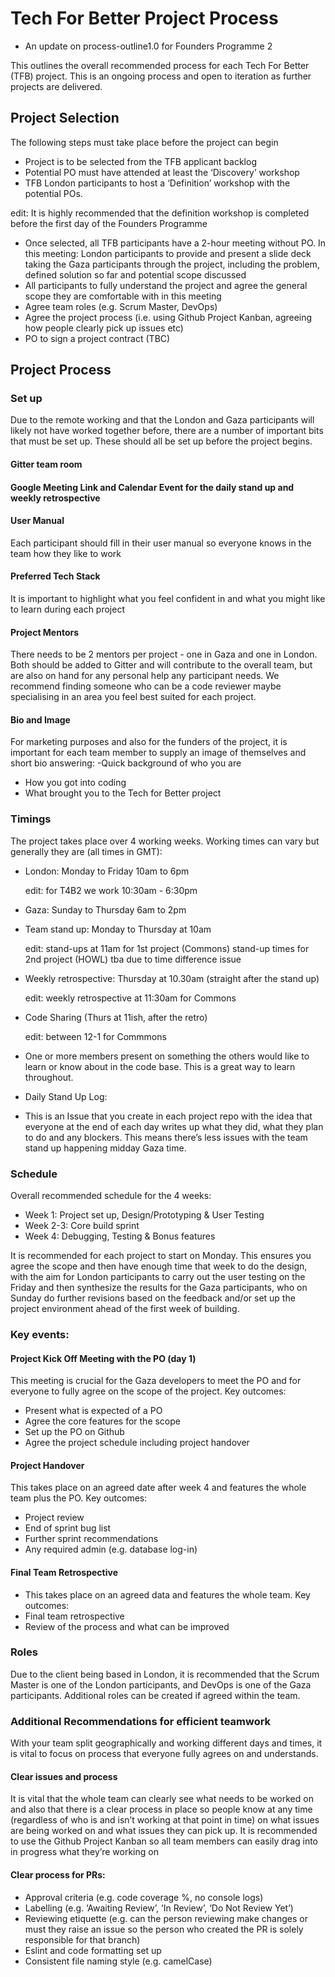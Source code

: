 # Tech For Better Project Process
- An update on process-outline1.0 for Founders Programme 2

This outlines the overall recommended process for each Tech For Better (TFB) project. This is an ongoing process and open to iteration as further projects are delivered.

## Project Selection

The following steps must take place before the project can begin

- Project is to be selected from the TFB applicant backlog
- Potential PO must have attended at least the ‘Discovery’ workshop
- TFB London participants to host a ‘Definition’ workshop with the potential POs. 

edit: It is highly recommended that the definition workshop is completed before the first day of the Founders Programme

- Once selected, all TFB participants have a 2-hour meeting without PO. In this meeting:
  London participants to provide and present a slide deck taking the Gaza participants through the project, including the problem, defined solution so far and potential scope discussed
- All participants to fully understand the project and agree the general scope they are comfortable with in this meeting
- Agree team roles (e.g. Scrum Master, DevOps)
- Agree the project process (i.e. using Github Project Kanban, agreeing how people clearly pick up issues etc)
- PO to sign a project contract (TBC)

## Project Process

### Set up

Due to the remote working and that the London and Gaza participants will likely not have worked together before, there are a number of important bits that must be set up. These should all be set up before the project begins.

#### Gitter team room

#### Google Meeting Link and Calendar Event for the daily stand up and weekly retrospective

#### User Manual

Each participant should fill in their user manual so everyone knows in the team how they like to work

#### Preferred Tech Stack

It is important to highlight what you feel confident in and what you might like to learn during each project

#### Project Mentors

There needs to be 2 mentors per project - one in Gaza and one in London. Both should be added to Gitter and will contribute to the overall team, but are also on hand for any personal help any participant needs. We recommend finding someone who can be a code reviewer maybe specialising in an area you feel best suited for each project.

#### Bio and Image

For marketing purposes and also for the funders of the project, it is important for each team member to supply an image of themselves and short bio answering:
-Quick background of who you are

- How you got into coding
- What brought you to the Tech for Better project

### Timings

The project takes place over 4 working weeks. Working times can vary but generally they are (all times in GMT):

- London: Monday to Friday 10am to 6pm

    edit: for T4B2 we work 10:30am - 6:30pm

- Gaza: Sunday to Thursday 6am to 2pm
- Team stand up: Monday to Thursday at 10am

    edit: stand-ups at 11am for 1st project (Commons)
          stand-up times for 2nd project (HOWL) tba due to time difference issue

- Weekly retrospective: Thursday at 10.30am (straight after the stand up)

    edit: weekly retrospective at 11:30am for Commons

- Code Sharing (Thurs at 11ish, after the retro)

    edit: between 12-1 for Commmons

- One or more members present on something the others would like to learn or know about in the code base. This is a great way to learn throughout.
- Daily Stand Up Log:
- This is an Issue that you create in each project repo with the idea that everyone at the end of each day writes up what they did, what they plan to do and any blockers. This means there’s less issues with the team stand up happening midday Gaza time. 

### Schedule

Overall recommended schedule for the 4 weeks:

- Week 1: Project set up, Design/Prototyping & User Testing
- Week 2-3: Core build sprint
- Week 4: Debugging, Testing & Bonus features

It is recommended for each project to start on Monday. This ensures you agree the scope and then have enough time that week to do the design, with the aim for London participants to carry out the user testing on the Friday and then synthesize the results for the Gaza participants, who on Sunday do further revisions based on the feedback and/or set up the project environment ahead of the first week of building.

### Key events:

#### Project Kick Off Meeting with the PO (day 1)

This meeting is crucial for the Gaza developers to meet the PO and for everyone to fully agree on the scope of the project. Key outcomes:

- Present what is expected of a PO
- Agree the core features for the scope
- Set up the PO on Github
- Agree the project schedule including project handover

#### Project Handover

This takes place on an agreed date after week 4 and features the whole team plus the PO. Key outcomes:

- Project review
- End of sprint bug list
- Further sprint recommendations
- Any required admin (e.g. database log-in)

#### Final Team Retrospective

- This takes place on an agreed data and features the whole team. Key outcomes:
- Final team retrospective
- Review of the process and what can be improved

### Roles

Due to the client being based in London, it is recommended that the Scrum Master is one of the London participants, and DevOps is one of the Gaza participants. Additional roles can be created if agreed within the team.

### Additional Recommendations for efficient teamwork

With your team split geographically and working different days and times, it is vital to focus on process that everyone fully agrees on and understands.

#### Clear issues and process

It is vital that the whole team can clearly see what needs to be worked on and also that there is a clear process in place so people know at any time (regardless of who is and isn’t working at that point in time) on what issues are being worked on and what issues they can pick up. It is recommended to use the Github Project Kanban so all team members can easily drag into in progress what they’re working on

#### Clear process for PRs:

- Approval criteria (e.g. code coverage %, no console logs)
- Labelling (e.g. ‘Awaiting Review’, ‘In Review’, ‘Do Not Review Yet’)
- Reviewing etiquette (e.g. can the person reviewing make changes or must they raise an issue so the person who created the PR is solely responsible for that branch)
- Eslint and code formatting set up
- Consistent file naming style (e.g. camelCase)